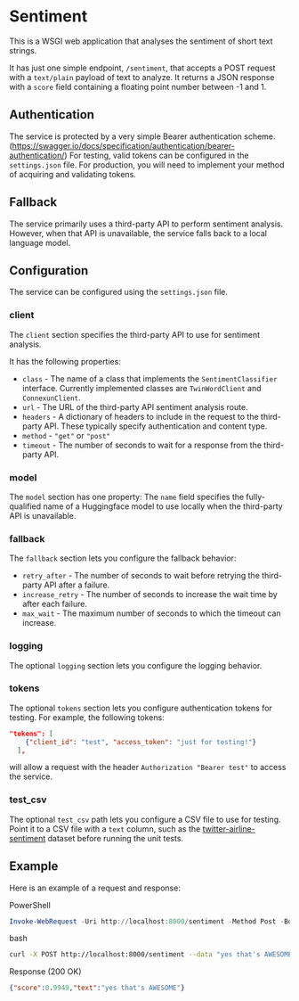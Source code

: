 # Sentiment

This is a WSGI web application that analyses the sentiment of short text strings.

It has just one simple endpoint, `/sentiment`, that accepts a POST request with a 
`text/plain` payload of text to analyze. It returns a JSON response with a `score` field
containing a floating point number between -1 and 1.

## Authentication

The service is protected by a very simple Bearer authentication scheme. 
(https://swagger.io/docs/specification/authentication/bearer-authentication/)
For testing, valid tokens can be configured in the `settings.json` file.
For production, you will need to implement your method of acquiring and validating tokens.

## Fallback

The service primarily uses a third-party API to perform sentiment analysis.
However, when that API is unavailable, the service falls back to a local language model.

## Configuration

The service can be configured using the `settings.json` file. 

### client

The `client` section specifies the third-party API to use for sentiment analysis.

It has the following properties:
* `class` - The name of a class that implements the `SentimentClassifier` interface.
    Currently implemented classes are `TwinWordClient` and `ConnexunClient`.
* `url` - The URL of the third-party API sentiment analysis route.
* `headers` - A dictionary of headers to include in the request to the third-party API.
    These typically specify authentication and content type.
* `method` - `"get"` or `"post"`
* `timeout` - The number of seconds to wait for a response from the third-party API.

### model

The `model` section has one property: 
The `name` field specifies the fully-qualified name of a Huggingface model to use locally when the 
third-party API is unavailable.

### fallback

The `fallback` section lets you configure the fallback behavior:
* `retry_after` - The number of seconds to wait before retrying the third-party API after a failure.
* `increase_retry` - The number of seconds to increase the wait time by after each failure.
* `max_wait` - The maximum number of seconds to which the timeout can increase.

### logging

The optional `logging` section lets you configure the logging behavior.

### tokens

The optional `tokens` section lets you configure authentication tokens for testing.
For example, the following tokens:
```json
"tokens": [
    {"client_id": "test", "access_token": "just for testing!"}
  ],
```
will allow a request with the header `Authorization "Bearer test"` to access the service.

### test_csv

The optional `test_csv` path lets you configure a CSV file to use for testing.
Point it to a CSV file with a `text` column, such as the 
[twitter-airline-sentiment](https://www.kaggle.com/datasets/crowdflower/twitter-airline-sentiment)
dataset before running the unit tests.

## Example

Here is an example of a request and response:

PowerShell
```powershell
Invoke-WebRequest -Uri http://localhost:8000/sentiment -Method Post -Body "yes that's AWESOME" -ContentType "text/plain" -Headers @{'Authorization'= 'bearer test'}
```

bash
```bash
curl -X POST http://localhost:8000/sentiment --data "yes that's AWESOME" -H "Content-Type: text/plain" -H 'Authorization: "Bearer test"'
```

Response (200 OK)
```json
{"score":0.9949,"text":"yes that's AWESOME"}
```
